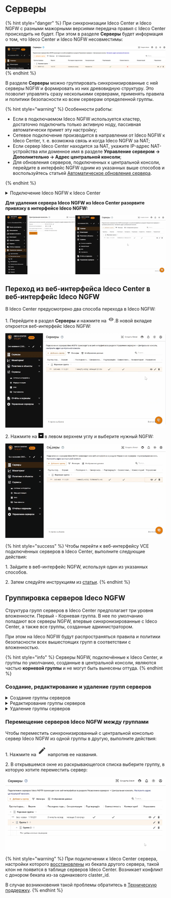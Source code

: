 # Серверы

{% hint style="danger" %}
При синхронизации Ideco Center и Ideco NGFW с разными мажорными версиями передача правил с Ideco Center происходить не будет. При этом в разделе **Серверы** будет информация о том, что Ideco Center и Ideco NGFW несовместимы:

<img src="../.gitbook/assets/servers1.png" alt="" data-size="original">
{% endhint %}

В разделе **Серверы** можно группировать синхронизированные с ней серверы NGFW и формировать из них древовидную структуру. Это позволит управлять сразу несколькими серверами, применять правила и политики безопасности ко всем серверам определенной группы.

{% hint style="warning" %}
Особенности работы:

* Если в подключаемом Ideco NGFW используется кластер, достаточно подключить только активную ноду, пассивная автоматически примет эту настройку;
* Сетевое подключение производится в направлении от Ideco NGFW к Ideco Center, т. е. возможна связь и когда Ideco NGFW за NAT;
* Если сервер Ideco Center находится за NAT, укажите IP-адрес NAT-устройства или доменное имя в разделе **Управление сервером -> Дополнительно -> Адрес центральной консоли**;
* Для обновления серверов, подключенных к центральной консоли, перейдите в интерфейс NGFW одним из указанных выше способов и воспользуйтесь статьей [Автоматическое обновление сервера](../settings/server-management/server-update.md).

{% endhint %}

<details>

<summary>Подключение Ideco NGFW к Ideco Center</summary>

1\. Перейдите в раздел **Управление сервером -> Центральная консоль**;

2\. Введите IP-адрес или доменное имя в строке **Сервер центральной консоли** и нажмите **Подключить**:

![](../.gitbook/assets/servers2.png)

Если вместо доменного имени указан IP-адрес Ideco Center, загрузите корневой сертификат Ideco Center в Ideco NGFW:

![](../.gitbook/assets/servers3.png)

Скачать корневой сертификат можно в Ideco Center, раздел **Сервисы -> Сертификаты**.

3\. В интерфейсе Ideco Center перейдите в раздел **Серверы** и подтвердите подключение кнопкой ![](../.gitbook/assets/icon-yes.png).

![](../.gitbook/assets/servers4.png)

</details>

**Для удаления сервера Ideco NGFW из Ideco Center разорвите привязку в интерфейсе Ideco NGFW:**

![](../.gitbook/assets/servers.gif)

## Переход из веб-интерфейса Ideco Center в веб-интерфейс Ideco NGFW

В Ideco Center предусмотрено два способа перехода в Ideco NGFW:

1\. Перейдите в раздел **Серверы** и нажмите на ![](../.gitbook/assets/icon-eye.png).В новой вкладке откроется веб-интерфейс Ideco NGFW:

![](../.gitbook/assets/servers9.gif)

2\. Нажмите на ![](../.gitbook/assets/icon-cc.png) в левом верхнем углу и выберите нужный NGFW:

![](../.gitbook/assets/servers10.gif)

{% hint style="success" %}
Чтобы перейти к веб-интерфейсу VCE подключённых серверов в Ideco Center, выполните следующие действия:

1\. Зайдите в веб-интерфейс NGFW, используя один из указанных способов.

2\. Затем следуйте инструкциям из [статьи](../settings/server-management/vce.md#переход-в-веб-интерфейс-виртуального-сервера).
{% endhint %}

## Группировка серверов Ideco NGFW

Структура групп серверов в Ideco Center предполагает три уровня вложенности. Первый - Корневая группа. В нее по умолчанию попадают все серверы NGFW, впервые синхронизированные с Ideco Center, а также все группы, созданные администратором.

При этом на Ideco NGFW будут распространяться правила и политики безопасности всех вышестоящих групп в соответствии с вложенностью.

{% hint style="info" %}
Серверы NGFW, подключённые к Ideco Center, и группы по умолчанию, созданные в центральной консоли, являются частью **корневой группы** и не могут быть вынесены оттуда.
{% endhint %}

### Создание, редактирование и удаление групп серверов

<details>

<summary>Создание группы серверов</summary>

1\. Перейдите в раздел **Серверы** и нажмите **Добавить группу**.

2\. В открывшемся окне заполните **Название группы** и выберите родительскую группу из раскрывающегося списка (если это первая создаваемая группа, в нем будет только Корневая группа):

![](../.gitbook/assets/servers5.gif)

3\. Нажмите **Сохранить**.

</details>

<details>

<summary>Редактирование группы серверов</summary>

1\. Нажмите на ![](../.gitbook/assets/icon-edit.png) напротив ее названия.

2\. В открывшемся окне можно изменить название и родительскую группу:

![](../.gitbook/assets/servers6.png)

</details>

<details>

<summary>Удаление группы серверов</summary>

Чтобы удалить группу серверов, нажмите на ![](../.gitbook/assets/delete_icon.png). Если в удаленной группе были серверы, то они переместятся в Корневую группу (Удалить или отредактировать Корневую группу нельзя.):

![](../.gitbook/assets/servers7.gif)

</details>

### Перемещение серверов Ideco NGFW между группами

Чтобы переместить синхронизированный с центральной консолью сервер Ideco NGFW из одной группы в другую, выполните действия:

1\. Нажмите на ![](../.gitbook/assets/icon-edit.png) напротив ее названия.

2\. В открывшемся окне из раскрывающегося списка выберите группу, в которую хотите переместить сервер:

![](../.gitbook/assets/servers8.gif)

{% hint style="warning" %}
При подключении к Ideco Center сервера, настройки которого [восстановлены](../recipes/popular-recipes/transferring-data-to-another-server.md) из бекапа другого сервера, такой клон не появится в таблице серверов Ideco Center. Возникает конфликт с донором бекапа из-за одинакового claster\_id.

В случае возникновения такой проблемы обратитесь в [Техническую поддержку](../general/technical-support.md).
{% endhint %}